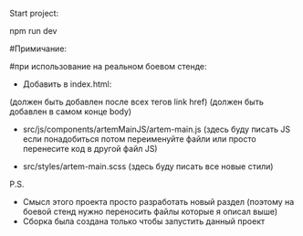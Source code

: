 Start project: 

npm run dev

#Примичание:

#при использование на реальном боевом стенде:

- Добавить в index.html:

<link href="https://cdn.jsdelivr.net/npm/bootstrap@5.0.2/dist/css/bootstrap.min.css" rel="stylesheet" integrity="sha384-EVSTQN3/azprG1Anm3QDgpJLIm9Nao0Yz1ztcQTwFspd3yD65VohhpuuCOmLASjC" crossorigin="anonymous"> (должен быть добавлен после всех тегов link href)

<script src="https://cdn.jsdelivr.net/npm/bootstrap@5.0.2/dist/js/bootstrap.bundle.min.js" integrity="sha384-MrcW6ZMFYlzcLA8Nl+NtUVF0sA7MsXsP1UyJoMp4YLEuNSfAP+JcXn/tWtIaxVXM" crossorigin="anonymous"></script> (должен быть добавлен в самом конце body)

- src/js/components/artemMainJS/artem-main.js (здесь буду писать JS если понадобиться потом переименуйте файли или просто перенесите код в другой файл JS)

- src/styles/artem-main.scss (здесь буду писать все новые стили)

P.S.
- Смысл этого проекта просто разработать новый раздел (поэтому на боевой стенд нужно переносить файлы которые я описал выше)
- Сборка была создана только чтобы запустить данный проект
